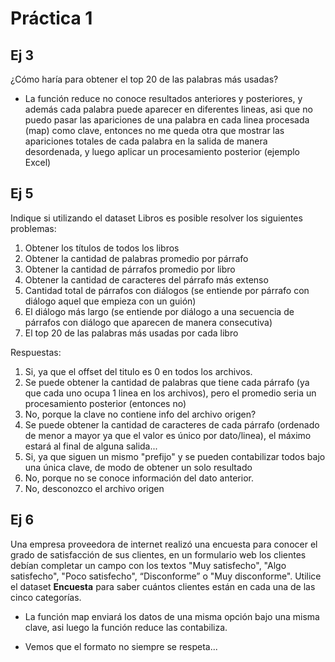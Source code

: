 # Práctica 1

## Ej 3
¿Cómo  haría  para obtener el  top  20  de  las palabras  más usadas?
* La función reduce no conoce resultados anteriores y posteriores, y además cada palabra puede aparecer en diferentes lineas, asi que no puedo pasar las apariciones de una palabra en cada linea procesada (map) como clave, entonces no me queda otra que mostrar las apariciones totales de cada palabra en la salida de manera desordenada, y luego aplicar un procesamiento posterior (ejemplo Excel)

## Ej 5
Indique si utilizando el dataset Libros es posible resolver los siguientes problemas:
1) Obtener los títulos de todos los libros
2) Obtener  la cantidad de palabras promedio por párrafo
3) Obtener  la cantidad de párrafos promedio por libro
4) Obtener  la cantidad de caracteres del párrafo más extenso
5) Cantidad total de párrafos con diálogos (se entiende por párrafo con diálogo aquel que empieza con un guión)
6) El diálogo más largo (se entiende por diálogo a una secuencia de párrafos con diálogo que aparecen de manera consecutiva)
7) El top 20 de las palabras más usadas por cada libro

Respuestas:

1) Si, ya que el offset del titulo es 0 en todos los archivos.
2) Se puede obtener la cantidad de palabras que tiene cada párrafo (ya que cada uno ocupa 1 linea en los archivos), pero el promedio seria un procesamiento posterior (entonces no)
3) No, porque la clave no contiene info del archivo origen?
4) Se puede obtener la cantidad de caracteres de cada párrafo (ordenado de menor a mayor ya que el valor es único por dato/linea), el máximo estará al final de alguna salida...
5) Si, ya que siguen un mismo "prefijo" y se pueden contabilizar todos bajo una única clave, de modo de obtener un solo resultado
6) No, porque no se conoce información del dato anterior.
7) No, desconozco el archivo origen

## Ej 6
Una  empresa  proveedora de  internet  realizó  una  encuesta  para  conocer  el  grado  de satisfacción  de  sus  clientes, en un  formulario  web  los  clientes debían  completar  un campo con los textos "Muy   satisfecho", "Algo satisfecho", "Poco satisfecho", “Disconforme” o "Muy disconforme". Utilice  el  dataset <b>Encuesta</b>  para  saber  cuántos clientes están en cada una de las cinco categorías.

* La función map enviará los datos de una misma opción bajo una misma clave, asi luego la función reduce las contabiliza.

* Vemos que el formato no siempre se respeta...